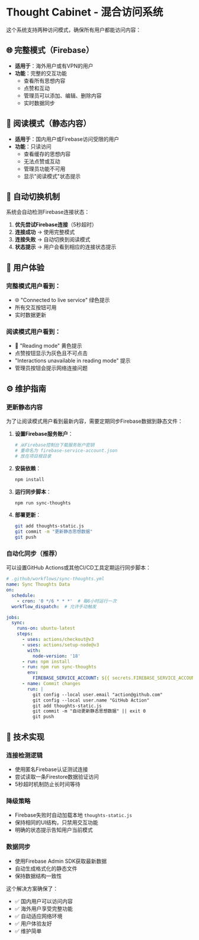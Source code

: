 # Thought Cabinet - 混合访问系统

这个系统支持两种访问模式，确保所有用户都能访问内容：

## 🌐 完整模式（Firebase）
- **适用于**：海外用户或有VPN的用户
- **功能**：完整的交互功能
  - 查看所有思想内容
  - 点赞和互动
  - 管理员可以添加、编辑、删除内容
  - 实时数据同步

## 📖 阅读模式（静态内容）
- **适用于**：国内用户或Firebase访问受限的用户
- **功能**：只读访问
  - 查看缓存的思想内容
  - 无法点赞或互动
  - 管理员功能不可用
  - 显示"阅读模式"状态提示

## 🔄 自动切换机制

系统会自动检测Firebase连接状态：

1. **优先尝试Firebase连接**（5秒超时）
2. **连接成功** → 使用完整模式
3. **连接失败** → 自动切换到阅读模式
4. **状态提示** → 用户会看到相应的连接状态提示

## 📱 用户体验

### 完整模式用户看到：
- 🌐 "Connected to live service" 绿色提示
- 所有交互按钮可用
- 实时数据更新

### 阅读模式用户看到：
- 📖 "Reading mode" 黄色提示
- 点赞按钮显示为灰色且不可点击
- "Interactions unavailable in reading mode" 提示
- 管理员按钮会提示网络连接问题

## ⚙️ 维护指南

### 更新静态内容

为了让阅读模式用户看到最新内容，需要定期同步Firebase数据到静态文件：

1. **设置Firebase服务账户**：
   ```bash
   # 从Firebase控制台下载服务账户密钥
   # 重命名为 firebase-service-account.json
   # 放在项目根目录
   ```

2. **安装依赖**：
   ```bash
   npm install
   ```

3. **运行同步脚本**：
   ```bash
   npm run sync-thoughts
   ```

4. **部署更新**：
   ```bash
   git add thoughts-static.js
   git commit -m "更新静态思想数据"
   git push
   ```

### 自动化同步（推荐）

可以设置GitHub Actions或其他CI/CD工具定期运行同步脚本：

```yaml
# .github/workflows/sync-thoughts.yml
name: Sync Thoughts Data
on:
  schedule:
    - cron: '0 */6 * * *'  # 每6小时运行一次
  workflow_dispatch:  # 允许手动触发

jobs:
  sync:
    runs-on: ubuntu-latest
    steps:
      - uses: actions/checkout@v3
      - uses: actions/setup-node@v3
        with:
          node-version: '18'
      - run: npm install
      - run: npm run sync-thoughts
        env:
          FIREBASE_SERVICE_ACCOUNT: ${{ secrets.FIREBASE_SERVICE_ACCOUNT }}
      - name: Commit changes
        run: |
          git config --local user.email "action@github.com"
          git config --local user.name "GitHub Action"
          git add thoughts-static.js
          git commit -m "自动更新静态思想数据" || exit 0
          git push
```

## 🔧 技术实现

### 连接检测逻辑
- 使用匿名Firebase认证测试连接
- 尝试读取一条Firestore数据验证访问
- 5秒超时机制防止长时间等待

### 降级策略
- Firebase失败时自动加载本地 `thoughts-static.js`
- 保持相同的UI结构，只禁用交互功能
- 明确的状态提示告知用户当前模式

### 数据同步
- 使用Firebase Admin SDK获取最新数据
- 自动生成格式化的静态文件
- 保持数据结构一致性

这个解决方案确保了：
- ✅ 国内用户可以访问内容
- ✅ 海外用户享受完整功能
- ✅ 自动适应网络环境
- ✅ 用户体验友好
- ✅ 维护简单
